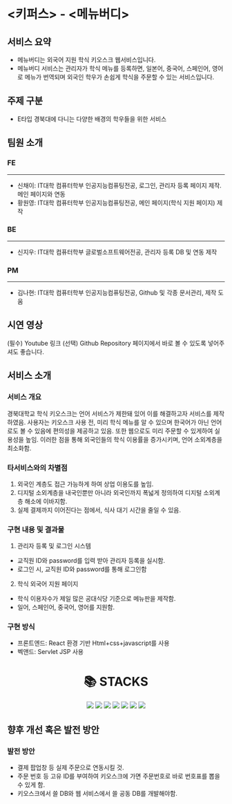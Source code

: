 # <키퍼스> - <메뉴버디>
## 서비스 요약
- 메뉴버디는 외국어 지원 학식 키오스크 웹서비스입니다.
- 메뉴버디 서비스는 관리자가 학식 메뉴를 등록하면, 일본어, 중국어, 스페인어, 영어로 메뉴가 번역되며 외국인 학우가 손쉽게 학식을 주문할 수 있는 서비스입니다.

## 주제 구분
-	E타입 경북대에 다니는 다양한 배경의 학우들을 위한 서비스

## 팀원 소개
### FE
---
- 신채이: IT대학 컴퓨터학부 인공지능컴퓨팅전공, 로그인, 관리자 등록 페이지 제작. 메인 페이지와 연동
- 황원영: IT대학 컴퓨터학부 인공지능컴퓨팅전공, 메인 페이지(학식 지원 페이지) 제작
### BE
---
- 신지우: IT대학 컴퓨터학부 글로벌소프트웨어전공, 관리자 등록 DB 및 연동 제작
### PM
---
- 김나현: IT대학 컴퓨터학부 인공지능컴퓨팅전공, Github 및 각종 문서관리, 제작 도움 

## 시연 영상
(필수) Youtube 링크
(선택) Github Repository 페이지에서 바로 볼 수 있도록 넣어주셔도 좋습니다.

## 서비스 소개
### 서비스 개요
경북대학교 학식 키오스크는 언어 서비스가 제한돼 있어 이를 해결하고자 서비스를 제작하였음.
사용자는 키오스크 사용 전, 미리 학식 메뉴를 알 수 있으며 한국어가 아닌 언어로도 볼 수 있음에 편의성을 제공하고 있음.
또한 웹으로도 미리 주문할 수 있게하여 실용성을 높임.
이러한 점을 통해 외국인들의 학식 이용률을 증가시키며, 언어 소외계층을 최소화함.


### 타서비스와의 차별점
1. 외국인 계층도 접근 가능하게 하여 상업 이용도를 높임.
2. 디지털 소외계층을 내국인뿐만 아니라 외국인까지 폭넓게 정의하여 디지털 소외계층 해소에 이바지함.
3. 실제 결제까지 이어진다는 점에서, 식사 대기 시간을 줄일 수 있음.

### 구현 내용 및 결과물
1. 관리자 등록 및 로그인 시스템
 - 교직원 ID와 password를 입력 받아 관리자 등록을 실시함.
 - 로그인 시, 교직원 ID와 password를 통해 로그인함
2. 학식 외국어 지원 페이지
 - 학식 이용자수가 제일 많은 공대식당 기준으로 메뉴판을 제작함.
 - 일어, 스페인어, 중국어, 영어를 지원함.



### 구현 방식
- 프론트엔드: React 환경 기반 Html+css+javascript를 사용
- 벡앤드: Servlet JSP 사용
<div align=center><h1>📚 STACKS</h1></div>
<div align=center>
  <img src="https://img.shields.io/badge/html5-E34F26?style=for-the-badge&logo=html5&logoColor=white"> 
  <img src="https://img.shields.io/badge/css-1572B6?style=for-the-badge&logo=css3&logoColor=white"> 
  <img src="https://img.shields.io/badge/javascript-F7DF1E?style=for-the-badge&logo=javascript&logoColor=black"> 
  <img src="https://img.shields.io/badge/react-61DAFB?style=for-the-badge&logo=react&logoColor=black"> 
  <img src="https://img.shields.io/badge/java-007396?style=for-the-badge&logo=java&logoColor=white">
  <img src="https://img.shields.io/badge/github-181717?style=for-the-badge&logo=github&logoColor=white">
  <img src="https://img.shields.io/badge/git-F05032?style=for-the-badge&logo=git&logoColor=white">
</div>


## 향후 개선 혹은 발전 방안
### 발전 방안
- 결제 팝업창 등 실제 주문으로 연동시킬 것.
- 주문 번호 등 고유 ID를 부여하여 키오스크에 가면 주문번호로 바로 번호표를 뽑을 수 있게 함.
- 키오스크에서 쓸 DB와 웹 서비스에서 쓸 공동 DB를 개발해야함.

